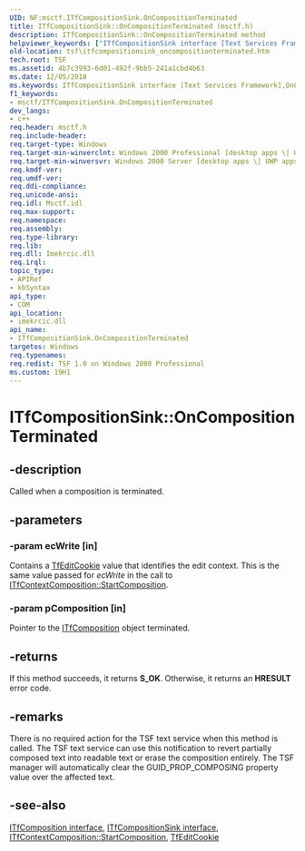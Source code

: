 ```yaml
---
UID: NF:msctf.ITfCompositionSink.OnCompositionTerminated
title: ITfCompositionSink::OnCompositionTerminated (msctf.h)
description: ITfCompositionSink::OnCompositionTerminated methodhelpviewer_keywords: ["ITfCompositionSink interface [Text Services Framework]","OnCompositionTerminated method","ITfCompositionSink.OnCompositionTerminated","ITfCompositionSink::OnCompositionTerminated","OnCompositionTerminated","OnCompositionTerminated method [Text Services Framework]","OnCompositionTerminated method [Text Services Framework]","ITfCompositionSink interface","_tsf_itfcompositionsink_oncompositionterminated_ref","msctf/ITfCompositionSink::OnCompositionTerminated","tsf.itfcompositionsink_oncompositionterminated"]
old-location: tsf\itfcompositionsink_oncompositionterminated.htm
tech.root: TSF
ms.assetid: 4b7c3993-6d01-492f-9bb5-241a1cbd4b63
ms.date: 12/05/2018
ms.keywords: ITfCompositionSink interface [Text Services Framework],OnCompositionTerminated method, ITfCompositionSink.OnCompositionTerminated, ITfCompositionSink::OnCompositionTerminated, OnCompositionTerminated, OnCompositionTerminated method [Text Services Framework], OnCompositionTerminated method [Text Services Framework],ITfCompositionSink interface, _tsf_itfcompositionsink_oncompositionterminated_ref, msctf/ITfCompositionSink::OnCompositionTerminated, tsf.itfcompositionsink_oncompositionterminated
f1_keywords:
- msctf/ITfCompositionSink.OnCompositionTerminated
dev_langs:
- c++
req.header: msctf.h
req.include-header: 
req.target-type: Windows
req.target-min-winverclnt: Windows 2000 Professional [desktop apps \| UWP apps]
req.target-min-winversvr: Windows 2000 Server [desktop apps \| UWP apps]
req.kmdf-ver: 
req.umdf-ver: 
req.ddi-compliance: 
req.unicode-ansi: 
req.idl: Msctf.idl
req.max-support: 
req.namespace: 
req.assembly: 
req.type-library: 
req.lib: 
req.dll: Imekrcic.dll
req.irql: 
topic_type:
- APIRef
- kbSyntax
api_type:
- COM
api_location:
- imekrcic.dll
api_name:
- ITfCompositionSink.OnCompositionTerminated
targetos: Windows
req.typenames: 
req.redist: TSF 1.0 on Windows 2000 Professional
ms.custom: 19H1
---
```


# ITfCompositionSink::OnCompositionTerminated

## -description

Called when a composition is terminated.

## -parameters

### -param ecWrite [in]

Contains a <a href="https://docs.microsoft.com/windows/desktop/TSF/tfeditcookie">TfEditCookie</a> value that identifies the edit context. This is the same value passed for <i>ecWrite</i> in the call to <a href="https://docs.microsoft.com/windows/desktop/api/msctf/nf-msctf-itfcontextcomposition-startcomposition">ITfContextComposition::StartComposition</a>.


### -param pComposition [in]

Pointer to the <a href="https://docs.microsoft.com/windows/desktop/api/msctf/nn-msctf-itfcomposition">ITfComposition</a> object terminated.


## -returns



If this method succeeds, it returns <b xmlns:loc="http://microsoft.com/wdcml/l10n">S_OK</b>. Otherwise, it returns an <b xmlns:loc="http://microsoft.com/wdcml/l10n">HRESULT</b> error code.




## -remarks



There is no required action for the TSF text service when this method is called. The TSF text service can use this notification to revert partially composed text into readable text or erase the composition entirely. The TSF manager will automatically clear the GUID_PROP_COMPOSING property value over the affected text.




## -see-also

[ITfComposition interface](nn-msctf-itfcomposition.md), [ITfCompositionSink interface](nn-msctf-itfcompositionsink.md), [ITfContextComposition::StartComposition](nf-msctf-itfcontextcomposition-startcomposition.md), [TfEditCookie](/windows/desktop/TSF/tfeditcookie)
